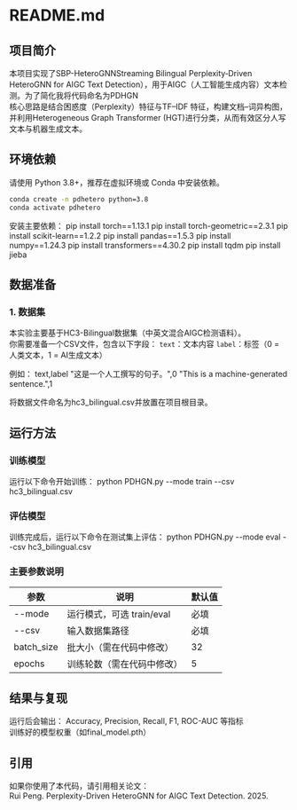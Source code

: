 # README.md

## 项目简介
本项目实现了SBP-HeteroGNNStreaming Bilingual Perplexity‑Driven HeteroGNN for AIGC Text Detection），用于AIGC（人工智能生成内容）文本检测。为了简化我将代码命名为PDHGN  
核心思路是结合困惑度（Perplexity）特征与TF–IDF 特征，构建文档–词异构图，并利用Heterogeneous Graph Transformer (HGT)进行分类，从而有效区分人写文本与机器生成文本。


## 环境依赖
请使用 Python 3.8+，推荐在虚拟环境或 Conda 中安装依赖。

```bash
conda create -n pdhetero python=3.8
conda activate pdhetero
```

安装主要依赖：
pip install torch==1.13.1
pip install torch-geometric==2.3.1
pip install scikit-learn==1.2.2
pip install pandas==1.5.3
pip install numpy==1.24.3
pip install transformers==4.30.2
pip install tqdm
pip install jieba



## 数据准备

### 1. 数据集
本实验主要基于HC3-Bilingual数据集（中英文混合AIGC检测语料）。  
你需要准备一个CSV文件，包含以下字段：
`text`：文本内容
`label`：标签（0 = 人类文本，1 = AI生成文本）

例如：
text,label
"这是一个人工撰写的句子。",0
"This is a machine-generated sentence.",1

将数据文件命名为hc3_bilingual.csv并放置在项目根目录。


## 运行方法

### 训练模型
运行以下命令开始训练：
python PDHGN.py --mode train --csv hc3_bilingual.csv


### 评估模型
训练完成后，运行以下命令在测试集上评估：
python PDHGN.py --mode eval --csv hc3_bilingual.csv


### 主要参数说明
| 参数             | 说明                             | 默认值     |
| ------------ | ---------------------- | ------- |
| --mode       | 运行模式，可选 train/eval | 必填 |
| --csv            | 输入数据集路径                | 必填 |
| batch_size  | 批大小（需在代码中修改）| 32  |
| epochs       | 训练轮数（需在代码中修改） | 5 |



## 结果与复现
运行后会输出：
Accuracy, Precision, Recall, F1, ROC-AUC 等指标  
训练好的模型权重（如final_model.pth）


## 引用
如果你使用了本代码，请引用相关论文：  
Rui Peng. Perplexity-Driven HeteroGNN for AIGC Text Detection. 2025.
